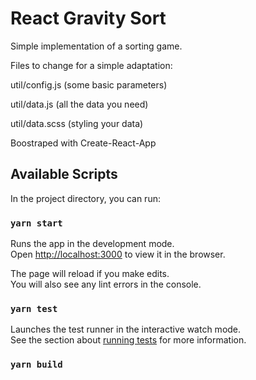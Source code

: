 # React Gravity Sort

Simple implementation of a sorting game. 


Files to change for a simple adaptation:

util/config.js (some basic parameters)

util/data.js (all the data you need)

util/data.scss (styling your data)


Boostraped with Create-React-App

## Available Scripts

In the project directory, you can run:

### `yarn start`

Runs the app in the development mode.<br />
Open [http://localhost:3000](http://localhost:3000) to view it in the browser.

The page will reload if you make edits.<br />
You will also see any lint errors in the console.

### `yarn test`

Launches the test runner in the interactive watch mode.<br />
See the section about [running tests](https://facebook.github.io/create-react-app/docs/running-tests) for more information.

### `yarn build`



